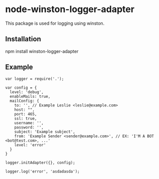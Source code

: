 # node-winston-logger-adapter

This package is used for logging using winston.

## Installation

npm install winston-logger-adapter

## Example

```
var logger = require('.');

var config = {
  level: 'debug',
  enableMails: true,
  mailConfig: {
    to: '', // Example Leslie <leslie@example.com>
    host: "",
    port: 465,
    ssl: true,
    username: '',
    password: '',
    subject: 'Example subject',
    from: 'Example Sender <sender@example.com>', // EX: 'I'M A BOT <bot@test.com>, ...'
    level: 'error'
  }
}

logger.initAdapter({}, config);

logger.log('error', 'asdadasda');
```


